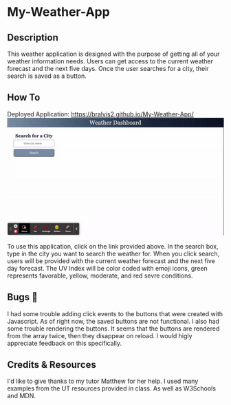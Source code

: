 # My-Weather-App

 ## Description

 This weather application is designed with the purpose of getting all of your weather information needs. Users can get access to the current weather forecast and the next five days. Once the user searches for a city, their search is saved as a button. 

 ## How To

 Deployed Application: https://bralvis2.github.io/My-Weather-App/
 ![Weather Application](./assets/img/weather-app.gif?raw=true "Deployed Weather App")

 To use this application, click on the link provided above. In the search box, type in the city you want to search the weather for. When you click search, users will be provided with the current weather forecast and the next five day forecast. The UV Index will be color coded with emoji icons, green represents favorable, yellow, moderate, and red sevre conditions. 


 ## Bugs 🐛
 I had some trouble adding click events to the buttons that were created with Javascript. As of right now, the saved buttons are not functional. I also had some trouble rendering the buttons. It seems that the buttons are rendered from the array twice, then they disappear on reload. I would higly appreciate feedback on this specifically. 

 ## Credits & Resources
 I'd like to give thanks to my tutor Matthew for her help. I used many examples from the UT resources provided in class. As well as W3Schools and MDN. 
